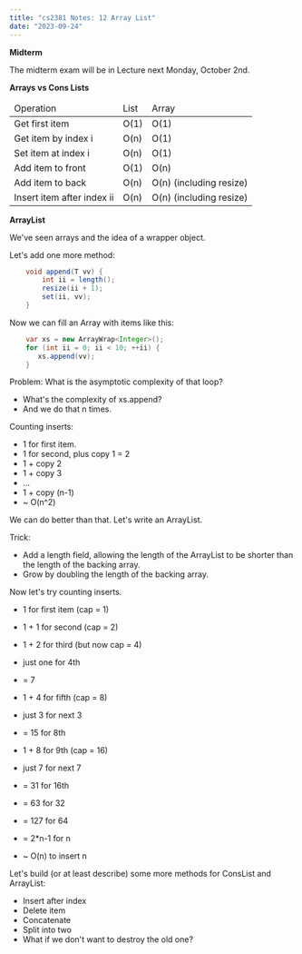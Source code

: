 ```yaml
---
title: "cs2381 Notes: 12 Array List"
date: "2023-09-24"
---
```


**Midterm**

The midterm exam will be in Lecture next Monday, October 2nd.

**Arrays vs Cons Lists**

<table class="table table-striped">
  <thead>
    <tr>
	  <td>Operation</td>
	  <td>List</td>
      <td>Array</td>
	</tr>
  </thead>
  <tbody>
    <tr> 
      <td>Get first item</td>
      <td>O(1)</td>
      <td>O(1)</td>
    </tr> 
    <tr> 
      <td>Get item by index i</td>
      <td>O(n)</td>
      <td>O(1)</td>
    </tr>
    <tr> 
      <td>Set item at index i</td>
      <td>O(n)</td>
      <td>O(1)</td>
    </tr>
    <tr> 
      <td>Add item to front</td>
      <td>O(1)</td>
      <td>O(n)</td>
    </tr>
    <tr> 
      <td>Add item to back</td>
      <td>O(n)</td>
      <td>O(n) (including resize)</td>
    </tr>
    <tr> 
      <td>Insert item after index ii</td>
      <td>O(n)</td>
      <td>O(n) (including resize)</td>
    </tr>
  </tbody>
</table> 

**ArrayList**

We've seen arrays and the idea of a wrapper object.

Let's add one more method:

```java
    void append(T vv) {
        int ii = length();
        resize(ii + 1);
        set(ii, vv);
    }
```

Now we can fill an Array with items like this:

```java
    var xs = new ArrayWrap<Integer>();
    for (int ii = 0; ii < 10; ++ii) {
       xs.append(vv); 
    }
```

Problem: What is the asymptotic complexity of that loop?

 - What's the complexity of xs.append?
 - And we do that n times.
 
Counting inserts:

 - 1 for first item.
 - 1 for second, plus copy 1 = 2
 - 1 + copy 2
 - 1 + copy 3
 - ...
 - 1 + copy (n-1)
 - ~ O(n^2)
 
We can do better than that. Let's write an ArrayList.

Trick:

 - Add a length field, allowing the length of the ArrayList
   to be shorter than the length of the backing array.
 - Grow by doubling the length of the backing array.
 
Now let's try counting inserts.

 - 1 for first item (cap = 1)
 - 1 + 1 for second (cap = 2)
 - 1 + 2 for third (but now cap = 4)
 - just one for 4th
 - = 7 
 
 - 1 + 4 for fifth  (cap = 8)
 - just 3 for next 3
 - = 15 for 8th
 
 - 1 + 8 for 9th (cap = 16)
 - just 7 for next 7
 - = 31 for 16th
 
 - = 63 for 32
 - = 127 for 64
 - = 2*n-1 for n
 - ~ O(n) to insert n

Let's build (or at least describe) some more methods for ConsList and ArrayList:

 - Insert after index
 - Delete item
 - Concatenate
 - Split into two
 - What if we don't want to destroy the old one?
